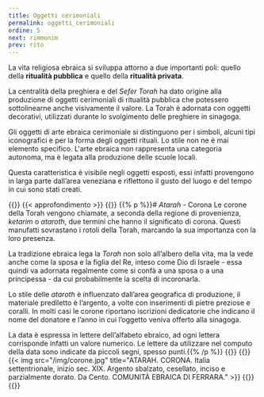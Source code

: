 ```yaml
---
title: Oggetti cerimoniali
permalink: oggetti_cerimoniali
ordine: 5
next: rimmonim
prev: rito
---
```

La vita religiosa ebraica si sviluppa attorno a due importanti poli: quello della **ritualità pubblica** e quello della **ritualità privata**.

La centralità della preghiera e del *Sefer Torah* ha dato origine alla produzione di oggetti cerimoniali di ritualità pubblica che potessero sottolinearne anche
visivamente il valore. La Torah è adornata con oggetti decorativi, utilizzati durante lo svolgimento delle preghiere in sinagoga.

Gli oggetti di arte ebraica cerimoniale si distinguono per i simboli, alcuni tipi iconografici e per la forma degli oggetti rituali. Lo stile non ne è mai elemento
specifico. L'arte ebraica non rappresenta una categoria autonoma, ma è legata alla produzione delle scuole locali.

Questa caratteristica è visibile negli oggetti esposti, essi infatti provengono in larga parte dall’area veneziana e riflettono il gusto del luogo e del tempo in cui
sono stati creati.


{{<row class="approfondimento">}}
{{< approfondimento >}}
{{<column>}}
{{% p %}}# *Atarah* - Corona
Le corone della Torah vengono chiamate, a seconda della regione di provenienza, *ketarim* o *ataroth*, due termini che hanno il significato di corona.
Questi manufatti sovrastano i rotoli della Torah, marcando la sua importanza con la loro presenza.

La tradizione ebraica lega la *Torah* non solo all’albero della vita, ma la vede anche come la sposa e la figlia del Re, inteso come Dio di Israele - essa quindi va
adornata regalmente come si confà a una sposa o a una principessa - da cui probabilmente la scelta di incoronarla.

Lo stile delle *ataroth* è influenzato dall’area geografica di produzione, il materiale prediletto è l’argento, a volte con inserimenti di pietre preziose e coralli.
In molti casi le corone riportano iscrizioni dedicatorie che indicano il nome del donatore e l’anno in cui l’oggetto veniva offerto alla sinagoga.

La data è espressa in lettere dell’alfabeto ebraico, ad ogni lettera corrisponde infatti un valore numerico. Le lettere da utilizzare nel computo della data sono
indicate da piccoli segni, spesso punti.{{% /p %}}
{{</column>}}
{{<column>}}
{{< img src="/img/corone.jpg" title="ATARAH. CORONA. Italia settentrionale, inizio sec. XIX. Argento sbalzato, cesellato, inciso e parzialmente dorato. Da Cento. COMUNITÀ EBRAICA DI FERRARA." >}}
{{</column>}}
{{</row>}}